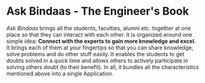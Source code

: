# Ask Bindaas - The Engineer's Book

*Ask Bindaas* brings all the students, faculties, alumni etc. together at one place so that they can interact with each other. 
It is organized around one simple idea: **Connect with the experts to gain more knowledge and excel.** 
It brings each of them at your fingertips so that you can share knowledge, solve problems and do other stuff easily.
It enables the students to get doubts solved in a quick time and allows others to actively participate in solving others doubt (to their benefit). In all, it bundles all the characteristics mentioned above into a single Application.
